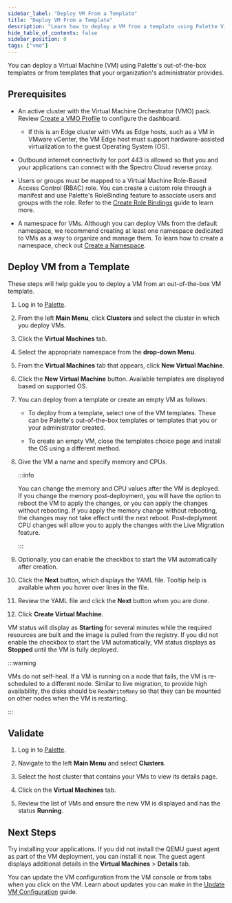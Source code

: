 ```yaml
---
sidebar_label: "Deploy VM From a Template"
title: "Deploy VM From a Template"
description: "Learn how to deploy a VM from a template using Palette Virtual Machine Orchestrator"
hide_table_of_contents: false
sidebar_position: 0
tags: ["vmo"]
---
```


You can deploy a Virtual Machine (VM) using Palette's out-of-the-box templates or from templates that your
organization's administrator provides.

## Prerequisites

- An active cluster with the Virtual Machine Orchestrator (VMO) pack. Review
  [Create a VMO Profile](../create-vmo-profile.md) to configure the dashboard.

  - If this is an Edge cluster with VMs as Edge hosts, such as a VM in VMware vCenter, the VM Edge host must support
    hardware-assisted virtualization to the guest Operating System (OS).

- Outbound internet connectivity for port 443 is allowed so that you and your applications can connect with the Spectro
  Cloud reverse proxy.

- Users or groups must be mapped to a Virtual Machine Role-Based Access Control (RBAC) role. You can create a custom
  role through a manifest and use Palette's RoleBinding feature to associate users and groups with the role. Refer to
  the [Create Role Bindings](../../clusters/cluster-management/cluster-rbac.md#create-role-bindings) guide to learn
  more.

- A namespace for VMs. Although you can deploy VMs from the default namespace, we recommend creating at least one
  namespace dedicated to VMs as a way to organize and manage them. To learn how to create a namespace, check out
  [Create a Namespace](../../clusters/cluster-management/namespace-management.md#create-a-namespace).

## Deploy VM from a Template

These steps will help guide you to deploy a VM from an out-of-the-box VM template.

1. Log in to [Palette](https://console.spectrocloud.com).

2. From the left **Main Menu**, click **Clusters** and select the cluster in which you deploy VMs.

3. Click the **Virtual Machines** tab.

4. Select the appropriate namespace from the **drop-down Menu**.

5. From the **Virtual Machines** tab that appears, click **New Virtual Machine**.

6. Click the **New Virtual Machine** button. Available templates are displayed based on supported OS.

7. You can deploy from a template or create an empty VM as follows:

   - To deploy from a template, select one of the VM templates. These can be Palette's out-of-the-box templates or
     templates that you or your administrator created.

   - To create an empty VM, close the templates choice page and install the OS using a different method.

8. Give the VM a name and specify memory and CPUs.

   :::info

   You can change the memory and CPU values after the VM is deployed. If you change the memory post-deployment, you will
   have the option to reboot the VM to apply the changes, or you can apply the changes without rebooting. If you apply
   the memory change without rebooting, the changes may not take effect until the next reboot. Post-deplyment CPU
   changes will allow you to apply the changes with the Live Migration feature.

   :::

9. Optionally, you can enable the checkbox to start the VM automatically after creation.

10. Click the **Next** button, which displays the YAML file. Tooltip help is available when you hover over lines in the
    file.

11. Review the YAML file and click the **Next** button when you are done.

12. Click **Create Virtual Machine**.

VM status will display as **Starting** for several minutes while the required resources are built and the image is
pulled from the registry. If you did not enable the checkbox to start the VM automatically, VM status displays as
**Stopped** until the VM is fully deployed.

:::warning

VMs do not self-heal. If a VM is running on a node that fails, the VM is re-scheduled to a different node. Similar to
live migration, to provide high availability, the disks should be `ReadWriteMany` so that they can be mounted on other
nodes when the VM is restarting.

:::

## Validate

1. Log in to [Palette](https://console.spectroloud.com).

2. Navigate to the left **Main Menu** and select **Clusters**.

3. Select the host cluster that contains your VMs to view its details page.

4. Click on the **Virtual Machines** tab.

5. Review the list of VMs and ensure the new VM is displayed and has the status **Running**.

## Next Steps

Try installing your applications. If you did not install the QEMU guest agent as part of the VM deployment, you can
install it now. The guest agent displays additional details in the **Virtual Machines** > **Details** tab.

You can update the VM configuration from the VM console or from tabs when you click on the VM. Learn about updates you
can make in the [Update VM Configuration](./update-vm-configuration.md) guide.
